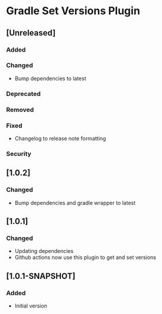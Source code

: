 <!-- Keep a Changelog guide -> https://keepachangelog.com -->

# Gradle Set Versions Plugin

## [Unreleased]
### Added

### Changed
- Bump dependencies to latest

### Deprecated

### Removed

### Fixed
- Changelog to release note formatting

### Security

## [1.0.2]
### Changed
- Bump dependencies and gradle wrapper to latest

## [1.0.1]
### Changed
- Updating dependencies
- Github actions now use this plugin to get and set versions

## [1.0.1-SNAPSHOT]
### Added
- Initial version